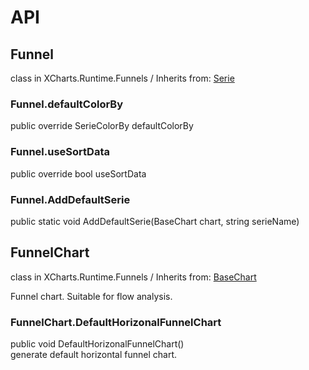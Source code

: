 # API

## Funnel

class in XCharts.Runtime.Funnels / Inherits from: [Serie](https://xcharts-team.github.io/docs/api#serie)

### Funnel.defaultColorBy

public override SerieColorBy defaultColorBy  

### Funnel.useSortData

public override bool useSortData  

### Funnel.AddDefaultSerie

public static void AddDefaultSerie(BaseChart chart, string serieName)  

## FunnelChart

class in XCharts.Runtime.Funnels / Inherits from: [BaseChart](https://xcharts-team.github.io/docs/api#basechart)

Funnel chart. Suitable for flow analysis.

### FunnelChart.DefaultHorizonalFunnelChart

public void DefaultHorizonalFunnelChart()  
generate default horizontal funnel chart.

